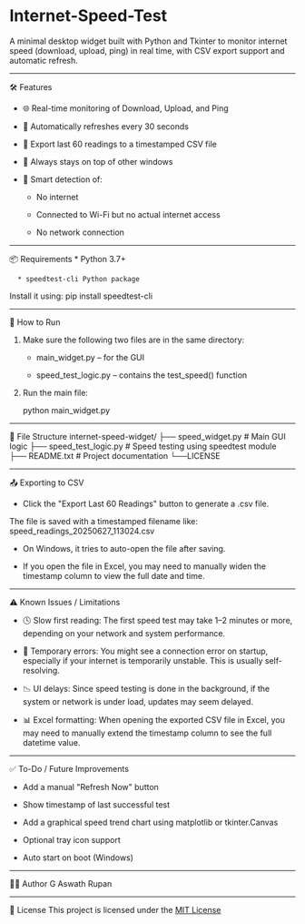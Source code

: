# Internet-Speed-Test
A minimal desktop widget built with Python and Tkinter to monitor internet speed (download, upload, ping) in real time, with CSV export support and automatic refresh.
________________

🛠 Features


* 🌐 Real-time monitoring of Download, Upload, and Ping

* 🔁 Automatically refreshes every 30 seconds

* 📁 Export last 60 readings to a timestamped CSV file

* 📌 Always stays on top of other windows

* 🧠 Smart detection of:

   * No internet

   * Connected to Wi-Fi but no actual internet access

   * No network connection

________________


📦 Requirements
      * Python 3.7+

      * speedtest-cli Python package

Install it using:
pip install speedtest-cli


________________


🚀 How to Run

1. Make sure the following two files are in the same directory:

	* main_widget.py – for the GUI

	* speed_test_logic.py – contains the test_speed() function

2. Run the main file:

	python main_widget.py


________________


📁 File Structure
internet-speed-widget/
├── speed_widget.py          # Main GUI logic
├── speed_test_logic.py     # Speed testing using speedtest module
├── README.txt               # Project documentation
└──LICENSE

________________


📤 Exporting to CSV

* Click the "Export Last 60 Readings" button to generate a .csv file.

The file is saved with a timestamped filename like:	speed_readings_20250627_113024.csv

* On Windows, it tries to auto-open the file after saving.

* If you open the file in Excel, you may need to manually widen the timestamp column to view the full date and time.

________________


⚠ Known Issues / Limitations

* 🕓 Slow first reading: The first speed test may take 1–2 minutes or more, depending on your network and system performance.

* 🔄 Temporary errors: You might see a connection error on startup, especially if your internet is temporarily unstable. This is usually self-resolving.

* 📉 UI delays: Since speed testing is done in the background, if the system or network is under load, updates may seem delayed.

* 📊 Excel formatting: When opening the exported CSV file in Excel, you may need to manually extend the timestamp column to see the full datetime value.

________________


✅ To-Do / Future Improvements

* Add a manual "Refresh Now" button

* Show timestamp of last successful test

* Add a graphical speed trend chart using matplotlib or tkinter.Canvas

* Optional tray icon support

* Auto start on boot (Windows)

________________


👨‍💻 Author
G Aswath Rupan
________________


📝 License
This project is licensed under the [MIT License](LICENSE)
